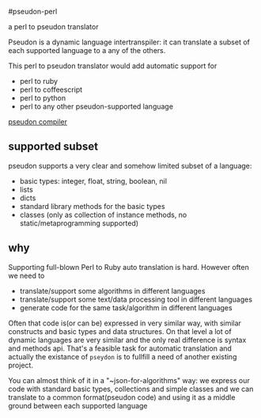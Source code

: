 #pseudon-perl

a perl to pseudon translator

Pseudon is a dynamic language intertranspiler: it can translate a subset of each supported language to a any of the others.

This perl to pseudon translator would add automatic support for
  * perl to ruby
  * perl to coffeescript
  * perl to python
  * perl to any other pseudon-supported language

[pseudon compiler](https://github.com/alehande42/pseudon)

## supported subset

pseudon supports a very clear and somehow limited subset of a language:

  * basic types: integer, float, string, boolean, nil
  * lists
  * dicts
  * standard library methods for the basic types
  * classes (only as collection of instance methods, no static/metaprogramming supported)

## why

Supporting full-blown Perl to Ruby auto translation is hard.
However often we need to

  * translate/support some algorithms in different languages
  * translate/support some text/data processing tool in different languages
  * generate code for the same task/algorithm in different languages

Often that code is(or can be) expressed in very similar way, with
similar constructs and basic types and data structures. On that level
a lot of dynamic languages are very similar and the only real difference
is syntax and methods api. That's a feasible task for automatic translation
and actually the existance of `pseydon` is to fullfill a need of another
existing project.

You can almost think of it in a "~json-for-algorithms" way: we express
our code with standard basic types, collections and simple classes and we can translate to a common format(pseudon code) and using it as a middle ground between each supported language
